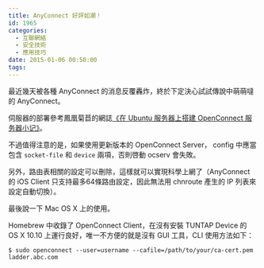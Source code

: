 ```yaml
---
title: AnyConnect 好評如潮！
id: 1965
categories:
  - 互聯網絡
  - 安全技術
  - 應用技巧
date: 2015-01-06 00:50:00
tags:
---
```


最近幾天被各種 AnyConnect 的消息反覆轟炸，終於下定決心試試傳說中萌萌噠的 AnyConnect。

伺服器的部署參考鳳凰菊苣的網誌[《在 Ubuntu 服务器上搭建 OpenConnect 服务器小记》](https://blog.phoenixlzx.com/2014/07/21/setup-openconnect-server-on-ubuntu/)。

不過值得注意的是，如果使用更新版本的 OpenConnect Server， config 中應當包含 `socket-file` 和 `device` 兩項，否則啓動 ocserv 會失敗。

另外，路由表相關的設定可以刪除，這樣就可以實現科學上網了（AnyConnect 的 iOS Client 只支持最多64條路由設定，因此無法用 chnroute 產生的 IP 列表來設定自動切換）。

最後說一下 Mac OS X 上的使用。

Homebrew 中收錄了 OpenConnect Client，在沒有安裝 TUNTAP Device 的 OS X 10.10 上運行良好，唯一不方便的就是沒有 GUI 工具，CLI 使用方法如下：

```
$ sudo openconnect --user=username --cafile=/path/to/your/ca-cert.pem ladder.abc.com
```